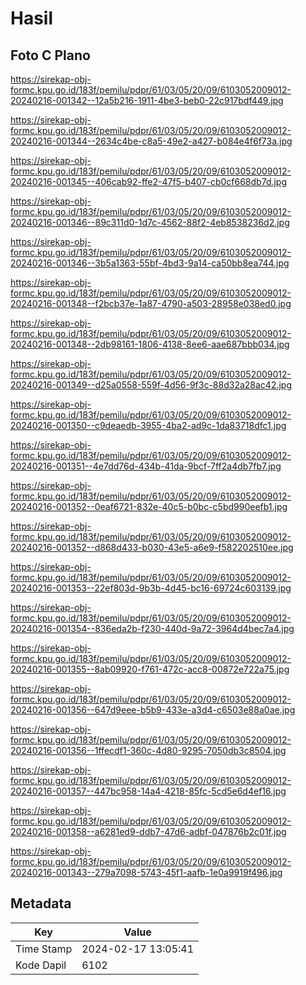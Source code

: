# Hasil

## Foto C Plano

https://sirekap-obj-formc.kpu.go.id/183f/pemilu/pdpr/61/03/05/20/09/6103052009012-20240216-001342--12a5b216-1911-4be3-beb0-22c917bdf449.jpg

https://sirekap-obj-formc.kpu.go.id/183f/pemilu/pdpr/61/03/05/20/09/6103052009012-20240216-001344--2634c4be-c8a5-49e2-a427-b084e4f6f73a.jpg

https://sirekap-obj-formc.kpu.go.id/183f/pemilu/pdpr/61/03/05/20/09/6103052009012-20240216-001345--406cab92-ffe2-47f5-b407-cb0cf668db7d.jpg

https://sirekap-obj-formc.kpu.go.id/183f/pemilu/pdpr/61/03/05/20/09/6103052009012-20240216-001346--89c311d0-1d7c-4562-88f2-4eb8538236d2.jpg

https://sirekap-obj-formc.kpu.go.id/183f/pemilu/pdpr/61/03/05/20/09/6103052009012-20240216-001346--3b5a1363-55bf-4bd3-9a14-ca50bb8ea744.jpg

https://sirekap-obj-formc.kpu.go.id/183f/pemilu/pdpr/61/03/05/20/09/6103052009012-20240216-001348--f2bcb37e-1a87-4790-a503-28958e038ed0.jpg

https://sirekap-obj-formc.kpu.go.id/183f/pemilu/pdpr/61/03/05/20/09/6103052009012-20240216-001348--2db98161-1806-4138-8ee6-aae687bbb034.jpg

https://sirekap-obj-formc.kpu.go.id/183f/pemilu/pdpr/61/03/05/20/09/6103052009012-20240216-001349--d25a0558-559f-4d56-9f3c-88d32a28ac42.jpg

https://sirekap-obj-formc.kpu.go.id/183f/pemilu/pdpr/61/03/05/20/09/6103052009012-20240216-001350--c9deaedb-3955-4ba2-ad9c-1da83718dfc1.jpg

https://sirekap-obj-formc.kpu.go.id/183f/pemilu/pdpr/61/03/05/20/09/6103052009012-20240216-001351--4e7dd76d-434b-41da-9bcf-7ff2a4db7fb7.jpg

https://sirekap-obj-formc.kpu.go.id/183f/pemilu/pdpr/61/03/05/20/09/6103052009012-20240216-001352--0eaf6721-832e-40c5-b0bc-c5bd990eefb1.jpg

https://sirekap-obj-formc.kpu.go.id/183f/pemilu/pdpr/61/03/05/20/09/6103052009012-20240216-001352--d868d433-b030-43e5-a6e9-f582202510ee.jpg

https://sirekap-obj-formc.kpu.go.id/183f/pemilu/pdpr/61/03/05/20/09/6103052009012-20240216-001353--22ef803d-9b3b-4d45-bc16-69724c603139.jpg

https://sirekap-obj-formc.kpu.go.id/183f/pemilu/pdpr/61/03/05/20/09/6103052009012-20240216-001354--836eda2b-f230-440d-9a72-3964d4bec7a4.jpg

https://sirekap-obj-formc.kpu.go.id/183f/pemilu/pdpr/61/03/05/20/09/6103052009012-20240216-001355--8ab09920-f761-472c-acc8-00872e722a75.jpg

https://sirekap-obj-formc.kpu.go.id/183f/pemilu/pdpr/61/03/05/20/09/6103052009012-20240216-001356--647d9eee-b5b9-433e-a3d4-c6503e88a0ae.jpg

https://sirekap-obj-formc.kpu.go.id/183f/pemilu/pdpr/61/03/05/20/09/6103052009012-20240216-001356--1ffecdf1-360c-4d80-9295-7050db3c8504.jpg

https://sirekap-obj-formc.kpu.go.id/183f/pemilu/pdpr/61/03/05/20/09/6103052009012-20240216-001357--447bc958-14a4-4218-85fc-5cd5e6d4ef16.jpg

https://sirekap-obj-formc.kpu.go.id/183f/pemilu/pdpr/61/03/05/20/09/6103052009012-20240216-001358--a6281ed9-ddb7-47d6-adbf-047876b2c01f.jpg

https://sirekap-obj-formc.kpu.go.id/183f/pemilu/pdpr/61/03/05/20/09/6103052009012-20240216-001343--279a7098-5743-45f1-aafb-1e0a9919f496.jpg


## Metadata

| Key        | Value               |
| ---------- | ------------------- |
| Time Stamp | 2024-02-17 13:05:41 |
| Kode Dapil | 6102                |



